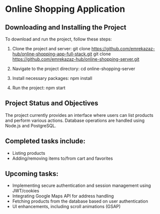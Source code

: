 # Online Shopping Application

## Downloading and Installing the Project

To download and run the project, follow these steps:

1.  Clone the project and server:
    git clone https://github.com/emrekazaz-hub/online-shopping-app-full-stack.git
    git clone https://github.com/emrekazaz-hub/online-shopping-server.git

2.  Navigate to the project directory:
    cd online-shopping-server   

3.  Install necessary packages:
    npm install

4.  Run the project:
    npm start


## Project Status and Objectives

The project currently provides an interface where users can list products and perform various actions. Database operations are handled using Node.js and PostgreSQL.


## Completed tasks include:

* Listing products
* Adding/removing items to/from cart and favorites


## Upcoming tasks:

* Implementing secure authentication and session management using JWT/cookies
* Integrating Google Maps API for address handling
* Fetching products from the database based on user authentication
* UI enhancements, including scroll animations (GSAP)